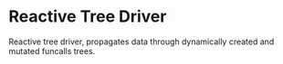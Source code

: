 # Reactive Tree Driver

Reactive tree driver, propagates data through dynamically created and mutated funcalls trees.
